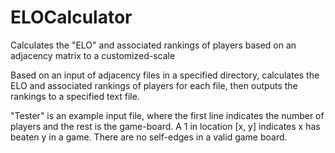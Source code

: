 # ELOCalculator

Calculates the "ELO" and associated rankings of players based on an adjacency matrix to a customized-scale

Based on an input of adjacency files in a specified directory, calculates the ELO and associated rankings of players for each file, 
then outputs the rankings to a specified text file. 

"Tester" is an example input file, where the first line indicates the number of players and the rest is the game-board. 
A 1 in location [x, y] indicates x has beaten y in a game. There are no self-edges in a valid game board. 
